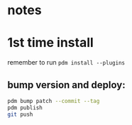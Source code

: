 # notes

# 1st time install

remember to run `pdm install --plugins`

## bump version and deploy:

```bash
pdm bump patch --commit --tag
pdm publish
git push
```